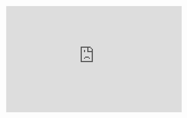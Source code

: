<iframe src="https://haagahelia-my.sharepoint.com/personal/bgg077_myy_haaga-helia_fi/_layouts/15/Doc.aspx?sourcedoc={3ecabeda-59ee-42f2-8a34-e4ce6145c61c}&amp;action=embedview&amp;wdStartOn=1" width="476px" height="288px" frameborder="0">This is an embedded <a target="_blank" href="https://office.com">Microsoft Office</a> document, powered by <a target="_blank" href="https://office.com/webapps">Office</a>.</iframe>

